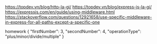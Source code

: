 https://topdev.vn/blog/http-la-gi/
https://topdev.vn/blog/express-js-la-gi/
https://expressjs.com/en/guide/using-middleware.html
https://stackoverflow.com/questions/12921658/use-specific-middleware-in-express-for-all-paths-except-a-specific-one

homework
{
    "firstNumber": 3,
    "secondNumber": 4,
    "operationType": "plus/minor/divide/multiple"
}